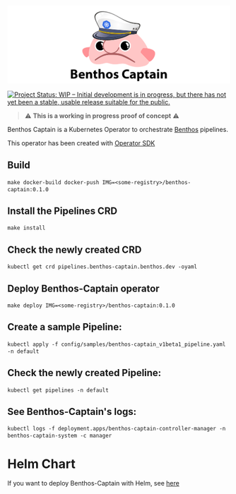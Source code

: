 ![Benthos Captain](icon.png "Benthos Captain")

[![Project Status: WIP – Initial development is in progress, but there has not yet been a stable, usable release suitable for the public.](https://www.repostatus.org/badges/latest/wip.svg)](https://www.repostatus.org/#wip)

> ⚠️ **This is a working in progress proof of concept** ⚠️  


Benthos Captain is a Kubernetes Operator to orchestrate [Benthos](https://www.benthos.dev/) pipelines.

This operator has been created with [Operator SDK](https://sdk.operatorframework.io/)

## Build

```
make docker-build docker-push IMG=<some-registry>/benthos-captain:0.1.0
```

## Install the Pipelines CRD

```
make install
```

## Check the newly created CRD

```
kubectl get crd pipelines.benthos-captain.benthos.dev -oyaml
```

## Deploy Benthos-Captain operator

```
make deploy IMG=<some-registry>/benthos-captain:0.1.0
```

## Create a sample Pipeline:
```
kubectl apply -f config/samples/benthos-captain_v1beta1_pipeline.yaml -n default
```

## Check the newly created Pipeline:
```
kubectl get pipelines -n default
```

## See Benthos-Captain's logs:
```
kubectl logs -f deployment.apps/benthos-captain-controller-manager -n benthos-captain-system -c manager
```

# Helm Chart

If you want to deploy Benthos-Captain with Helm, see [here](chart/benthos-captain/README.md)
